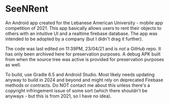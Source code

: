 # SeeNRent

An Android app created for the Lebanese American University - mobile app competition of 2021.
This app basically allows users to rent their objects to others with an intuitive UI and a realtime firebase database.
The app was intended to be adopted by a company (but I didn't drag it further).

The code was last edited on 11:39PM, 23/04/21 and is _not_ a GitHub repo. It has only been archived here for preservation purposes.
A debug APK built from when the source tree was active is provided for preservation purposes as well.

To build, use Gradle 6.5 and Android Studio. Most likely needs updating anyway to build in 2024 and beyond and might rely on deprecated Firebase methods or contracts.
Do NOT contact me about this unless there's a copyright infringement issue of some sort (which there shouldn't be anyways - but this is from 2021, so I have no idea).
